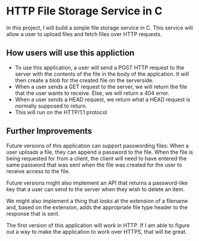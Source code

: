 # HTTP File Storage Service in C

In this project, I will build a simple file storage service in C. This service will allow a user to upload files and fetch files over HTTP requests.

## How users will use this appliction

- To use this application, a user will send a POST HTTP request to the server with the contents of the file in the body of the applcation. It will then create a blob for the created file on the serverside.
- When a user sends a GET request to the server, we will return the file that the user wants to receive. Else, we will return a 404 error.
- When a user sends a HEAD request, we return what a HEAD request is normally supposed to return.
- This will run on the HTTP/1.1 protocol

## Further Improvements

Future versions of this application can support passwording files: When a user uploads a file, they can append a password to the file. When the file is being requested for from a client, the client will need to have entered the same password that was sent when the file was created for the user to receive access to the file.

Future versions might also implement an API that returns a password-like key that a user can send to the server when they wish to delete an item.

We might also implement a thing that looks at the extension of a filename and, based on the extension, adds the appropriate file type header to the response that is sent.

The first version of this application will work in HTTP.  If I am able to figure out a way to make the application to work over HTTPS, that will be great.
